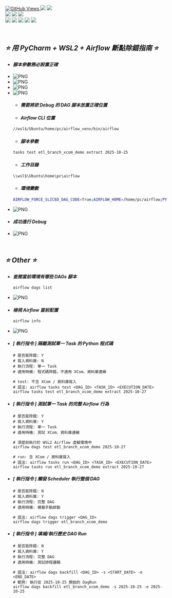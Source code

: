 <a href='https://github.com/Junwu0615/Airflow-End-To-End-Dev'><img alt='GitHub Views' src='https://views.whatilearened.today/views/github/Junwu0615/Airflow-End-To-End-Dev.svg'>
[![](https://img.shields.io/badge/Operating_System-Windows_10-blue.svg?style=plastic)](https://www.microsoft.com/zh-tw/software-download/windows10) 
[![](https://img.shields.io/badge/Project-Apache_Airflow-blue.svg?style=plastic)](https://github.com/Junwu0615/Airflow-End-To-End-Dev) <br>
[![](https://img.shields.io/badge/Technology-Python-yellow.svg?style=plastic)](https://github.com/Junwu0615/Airflow-End-To-End-Dev)
[![](https://img.shields.io/badge/Technology-Airflow-yellow.svg?style=plastic)](https://github.com/Junwu0615/Airflow-End-To-End-Dev)
[![](https://img.shields.io/badge/Technology-Docker-yellow.svg?style=plastic)](https://github.com/Junwu0615/Airflow-End-To-End-Dev) <br>
[![](https://img.shields.io/badge/Technology-GitLab-yellow.svg?style=plastic)](https://github.com/Junwu0615/Airflow-End-To-End-Dev)
[![](https://img.shields.io/badge/Technology-Jenkins-yellow.svg?style=plastic)](https://github.com/Junwu0615/Airflow-End-To-End-Dev)
[![](https://img.shields.io/badge/Technology-Grafana-yellow.svg?style=plastic)](https://github.com/Junwu0615/Airflow-End-To-End-Dev)
[![](https://img.shields.io/badge/Technology-Loki-yellow.svg?style=plastic)](https://github.com/Junwu0615/Airflow-End-To-End-Dev)
[![](https://img.shields.io/badge/Technology-ELK-yellow.svg?style=plastic)](https://github.com/Junwu0615/Airflow-End-To-End-Dev) <br>

<br>

## *⭐ 用 PyCharm + WSL2 + Airflow 斷點除錯指南 ⭐*
- #### *腳本參數務必設置正確*
- ![PNG](../../sample/pycharm_venv_0.PNG)
- ![PNG](../../sample/pycharm_venv_1.PNG)
- ![PNG](../../sample/pycharm_venv_2.PNG)
- ![PNG](../../sample/pycharm_debug_0.PNG)
  - #### *需要將欲 Debug 的 DAG 腳本放置正確位置*
  - #### *Airflow CLI 位置*
  ```Bash
  //wsl$/Ubuntu/home/pc/airflow_venv/bin/airflow
  ```
  - #### *腳本參數*
  ```Bash
  tasks test etl_branch_xcom_demo extract 2025-10-25
  ```
  - #### *工作目錄*
  ```Bash
  \\wsl$\Ubuntu\home\pc\airflow
  ```
  - #### *環境變數*
  ```Bash
  AIRFLOW_FORCE_SLICED_DAG_CODE=True;AIRFLOW_HOME=/home/pc/airflow;PYCHARM_DISPLAY_WSL_PATHS_AS_WINDOWS=0;PYTHONUNBUFFERED=1;PATH=/home/pc/airflow_venv/bin:$PATH
  ```
- ![PNG](../../sample/ide_para.PNG)
- #### *成功進行 Debug*
- ![PNG](../../sample/pycharm_debug_1.PNG)

<br>

## *⭐ Other ⭐*
- #### *查閱當前環境有哪些 DAGs 腳本*
  ```Bash
  airflow dags list
  ```
- ![PNG](../../sample/airflow%20dags%20list.PNG)

- #### *檢視 Airflow 當前配置*
  ```Bash
  airflow info
  ```
- ![PNG](../../sample/airflow%20info.PNG)

- #### *[ 執行指令 ] 隔離測試單一 Task 的 Python 程式碼*
  ```
  # 是否能除錯: Y
  # 寫入資料庫: N
  # 執行流程: 單一 Task
  # 適用時機: 程式碼除錯，不適用 XCom、資料庫連線
  
  # test: 不含 XCom / 資料庫寫入
  # 語法: airflow tasks test <DAG_ID> <TASK_ID> <EXECUTION_DATE>
  airflow tasks test etl_branch_xcom_demo extract 2025-10-27
  ```
  
- #### *[ 執行指令 ] 測試單一 Task 的完整 Airflow 行為*
  ```
  # 是否能除錯: Y
  # 寫入資料庫: Y
  # 執行流程: 單一 Task
  # 適用時機: 測試 XCom、資料庫連線
  
  # 須提前執行於 WSL2 Airflow 虛擬環境中
  airflow dags test etl_branch_xcom_demo 2025-10-27
  
  # run: 含 XCom / 資料庫寫入
  # 語法: airflow tasks run <DAG_ID> <TASK_ID> <EXECUTION_DATE>
  airflow tasks run etl_branch_xcom_demo extract 2025-10-27
  ```
  
- #### *[ 執行指令 ] 觸發 Scheduler 執行整個 DAG*
  ```
  # 是否能除錯: N
  # 寫入資料庫: Y
  # 執行流程: 完整 DAG
  # 適用時機: 模擬手動啟動
  
  # 語法: airflow dags trigger <DAG_ID>
  airflow dags trigger etl_branch_xcom_demo
  ```
  
- #### *[ 執行指令 ] 填補/執行歷史 DAG Run*
  ```
  # 是否能除錯: N
  # 寫入資料庫: Y
  # 執行流程: 完整 DAG
  # 適用時機: 測試排程邏輯
  
  # 語法: airflow dags backfill <DAG_ID> -s <START_DATE> -e <END_DATE>
  # 範例: 執行從 2025-10-25 開始的 DagRun
  airflow dags backfill etl_branch_xcom_demo -s 2025-10-25 -e 2025-10-25
  ```